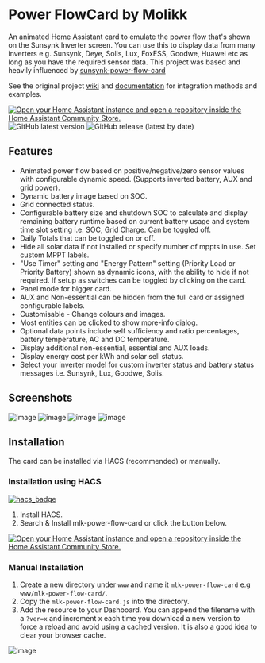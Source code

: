 # Power FlowCard by Molikk

An animated Home Assistant card to emulate the power flow that's shown on the Sunsynk Inverter screen. 
You can use this to display data from many inverters e.g. Sunsynk, Deye, Solis, Lux, FoxESS, Goodwe, Huawei etc as long as you have the required sensor data. 
This project was based and heavily influenced by [sunsynk-power-flow-card](https://github.com/slipx06/sunsynk-power-flow-card)

See the original project [wiki](https://github.com/slipx06/sunsynk-power-flow-card/wiki) and [documentation](https://molikk.github.io/mlk-power-flow-card/index.html) for integration methods and examples.

[![Open your Home Assistant instance and open a repository inside the Home Assistant Community Store.](https://my.home-assistant.io/badges/hacs_repository.svg)](https://my.home-assistant.io/redirect/hacs_repository/?owner=molikk&repository=mlk-power-flow-card&category=plugin)
![GitHub latest version](https://img.shields.io/github/v/release/molikk/mlk-power-flow-card?include_prereleases&style=for-the-badge&label=Latest%20version)
![GitHub release (latest by date)](https://img.shields.io/github/v/release/molikk/mlk-power-flow-card?style=for-the-badge) 
<!-- [![Community Forum](https://img.shields.io/badge/community-forum-brightgreen.svg?style=for-the-badge)](https://community.home-assistant.io/t/sunsynk-deye-inverter-power-flow-card/562933/1) -->
<!-- <a href="https://www.buymeacoffee.com/slipx" target="_blank"><img src="https://cdn.buymeacoffee.com/buttons/default-orange.png" alt="Buy Me A Coffee" height="28" width="120"></a> -->

## Features

* Animated power flow based on positive/negative/zero sensor values with configurable dynamic speed. (Supports inverted battery, AUX and grid power).
* Dynamic battery image based on SOC.
* Grid connected status.
* Configurable battery size and shutdown SOC to calculate and display remaining battery runtime based on current battery usage and system time slot setting i.e. SOC, Grid Charge. Can be toggled off.
* Daily Totals that can be toggled on or off.
* Hide all solar data if not installed or specify number of mppts in use. Set custom MPPT labels.
* "Use Timer" setting and "Energy Pattern" setting (Priority Load or Priority Battery) shown as dynamic icons, with the ability to hide if not required. If setup as switches can be toggled by clicking on the card.
* Panel mode for bigger card.
* AUX and Non-essential can be hidden from the full card or assigned configurable labels.
* Customisable - Change colours and images.
* Most entities can be clicked to show more-info dialog.
* Optional data points include self sufficiency and ratio percentages, battery temperature, AC and DC temperature.
* Display additional non-essential, essential and AUX loads.
* Display energy cost per kWh and solar sell status.
* Select your inverter model for custom inverter status and battery status messages i.e. Sunsynk, Lux, Goodwe, Solis.

## Screenshots

![image](https://github.com/molikk/mlk-power-flow-card/assets/12862966/25d458f7-9137-442e-a2c0-85e179ee07d0)
![image](https://github.com/molikk/mlk-power-flow-card/assets/12862966/3cfcff4b-a609-41b6-9da1-eea63ff44c2d)
![image](https://github.com/molikk/mlk-power-flow-card/assets/12862966/a269a066-f8e1-41a7-af1f-1411d89cd438)
![image](https://github.com/molikk/mlk-power-flow-card/assets/12862966/256c43de-4062-48f9-b0b4-f9cb0153d71f)

## Installation

The card can be installed via HACS (recommended) or manually.

### Installation using HACS
[![hacs_badge](https://img.shields.io/badge/HACS-Default-blue.svg)](https://github.com/custom-components/hacs)


1. Install HACS.
2. Search & Install mlk-power-flow-card or click the button below.

[![Open your Home Assistant instance and open a repository inside the Home Assistant Community Store.](https://my.home-assistant.io/badges/hacs_repository.svg)](https://my.home-assistant.io/redirect/hacs_repository/?owner=molikk&repository=mlk-power-flow-card&category=plugin)

### Manual Installation

1. Create a new directory under `www` and name it `mlk-power-flow-card` e.g `www/mlk-power-flow-card/`.
2. Copy the `mlk-power-flow-card.js` into the directory.
3. Add the resource to your Dashboard. You can append the filename with a `?ver=x` and increment x each time you download a new version to force a reload and avoid using a cached version. It is also a good idea to clear your browser cache.

![image](https://github.com/molikk/mlk-power-flow-card/assets/12862966/e5d0618e-b4f8-4534-8e68-130cd220b618)


